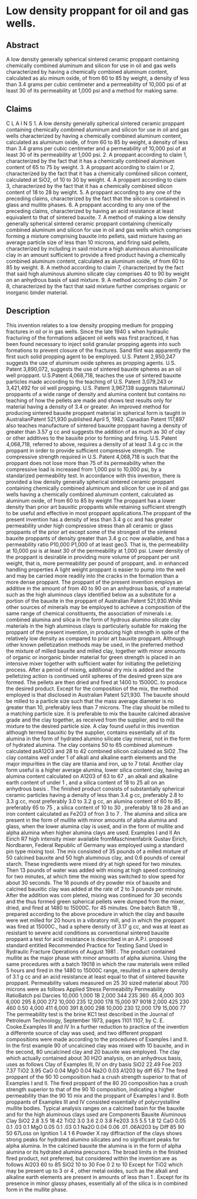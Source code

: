 # Low density proppant for oil and gas wells.

## Abstract
A low density generally spherical sintered ceramic proppant containing chemically combined aluminum and silicon for use in oil and gas wells characterized by having a chemically combined aluminum content, calculated as alu minum oxide, of from 60 to 85 by weight, a density of less than 3.4 grams per cubic centimeter and a permeability of 10,000 psi of at least 30 of its permeability at 1,000 psi and a method for making same.

## Claims
C L A I N S 1. A low density generally spherical sintered ceramic proppant containing chemically combined aluminum and silicon for use in oil and gas wells characterized by having a chemically combined aluminum content, calculated as aluminum oxide, of from 60 to 85 by weight, a density of less than 3.4 grams per cubic centimeter and a permeability of 10,000 psi of at least 30 of its permeability at 1,000 psi. 2. A proppant according to claim 1, characterized by the fact that it has a chemically combined aluminum content of 65 to 75 by weight. 3. A proppant according to claim l or 2, characterized by the fact that it has a chemically combined silicon content, calculated at SiO2, of 10 to 30 by weight. 4. A proppant according to claim 3, characterized by the fact that it has a chemically combined silicon content of 18 to 28 by weight. 5. A proppant according to any one of the preceding claims, characterized by the fact that the silicon is contained in glass and mullite phases. 6. A proppant according to any one of the preceding claims, characterized by having an acid resistance at least equivalent to that of sintered bauxite. 7. A method of making a low density generally spherical sintered ceramic proppant containing chemically combined aluminum and silicon for use in oil and gas wells which comprises forming a mixture comprising bauxite into pellets, said mixture having an average particle size of less than 10 microns, and firing said pellets, characterized by including in said mixture a high aluminous aluminosilicate clay in an amount sufficient to provide a fired product having a chemically combined aluminum content, calculated as aluminum oxide, of from 60 to 85 by weight. 8. A method according to claim 7, characterized by the fact that said high aluminous alumino silicate clay comprises 40 to 90 by weight on an anhydrous basis of said mixture. 9. A method according to claim 7 or 8, characterized by the fact that said mixture further comprises organic or inorganic binder material.

## Description
This invention relates to a low density propping medium for propping fractures in oil or in gas wells. Since the late 1940 s when hydraulic fracturing of the formations adjacent oil wells was first practiced, it has been found necessary to inject solid granular propping agents into such formations to prevent closure of the fractures. Sand flint was apparently the first such solid propping agent to be employed. U.S. Patent 2,950,247 suggests the use of aluminum oxide spheres as propping agents. U.S. Patent 3,890,072, suggests the use of sintered bauxite spheres as an oil well proppant. U.S.Patent 4,068,718, teaches the use of sintered bauxite particles made according to the teaching of U.S. Patent 3,079,243 or 3,421,492 for oil well propping. U.S. Patent 3,967,138 suggests ttaluminaU proppants of a wide range of density and alumina content but contains no teaching of how the pellets are made and shows test results only for material having a density of 3.4 or greater. An improved method for producing sintered bauxite proppant material in spherical form is taught in AustralianPatent 521,930 published April 5, 1982. Canadian Patent 117,897 also teaches manufacture of sintered bauxite proppant having a density of greater than 3.57 g cc and suggests the addition of as much as 30 of clay or other additives to the bauxite prior to forming and firing. U.S. Patent 4,068,718, referred to above, requires a density of at least 3.4 g cc in the proppant in order to provide sufficient compressive strength. The compressive strength required in U.S. Patent 4,068,718 is such that the proppant does not lose more than 75 of its permeability when the compressive load is increased from 1,000 psi to 10,000 psi, by a standarized permeability test. In accordance with this invention, there is provided a low density generally spherical sintered ceramic proppant containing chemically combined aluminum and silicon for use in oil and gas wells having a chemically combined aluminum content, calculated as aluminum oxide, of from 60 to 85 by weight The proppant has a lower density than prior art bauxitic proppants while retaining sufficient strength to be useful and effective in most proppant applications.The proppant of the present invention has a density of less than 3.4 g cc and has greater permeability under high compressive stress than all ceramic or glass proppants of the prior art except some of the strongest of the sintered bauxite proppants of density greater than 3.4 g cc now available, and has a permeability ratio P10,000 P1,000 of at least geo3. That is, the permeability at 10,000 psi is at least 30 of the permeability at 1,000 psi. Lower density of the proppant is desirable in providing more volume of proppant per unit weight, that is, more permeability per pound of proppant, and. in enhanced handling properties A light weight proppant is easier to pump into the well and may be carried more readily into the cracks in the formation than a more dense proppant. The proppant of the present invention employs an additive in the amount of from 40 to 90 on an anhydrous basis, of a material such as the high aluminous clays identified below as a substitute for a portion of the bauxite in the proppant of Australian Patent 521,930.While other sources of minerals may be employed to achieve a composition of the same range of chemical constituents, the association of minerals i.e. combined alumina and silica in the form of hydrous alumino silicate clay materials in the high aluminous clays is particularly suitable for making the proppant of the present invention, in producing high strength in spite of the relatively low density as compared to prior art bauxite proppant. Although other known pelletization methods may be used, in the preferred method the mixture of milled bauxite and milled clay, together with minor amounts of organic or inorganic binder material for green strength is placed in an intensive mixer together with sufficient water for initiating the pelletizing process. After a period of mixing, additional dry mix is added and the pelletizing action is continued until spheres of the desired green size are formed. The pellets are then dried and fired at 1400 to 15000C. to produce the desired product. Except for the composition of the mix, the method employed is that disclosed in Australian Patent 521,930. The bauxite should be milled to a particle size such that the mass average diameter is no greater than 10, preferably less than 7 microns. The clay should be milled to a matching particle size. It is preferable to mix the bauxite calcined abrasive grade and the clay together, as received from the supplier, and to mill the mixture to the desired particle size. A clay found useful in this invention although termed bauxitic by the supplier, contains essentially all of its alumina in the form of hydrated alumino silicate clay mineral, not in the form of hydrated alumina. The clay contains 50 to 65 combined aluminum calculated asA12O3 and 28 to 42 combined silicon calculated as SiO2 .The clay contains well under 1 of alkali and alkaline earth elements and the major impurities in the clay are titania and iron, up to 7 total. Another clay form useful is a higher average alumina, lower silica content clay, having an alumina content calculated on A1203 of 63 to 67 , an alkali and alkaline earth content of under 1 , and a silica content of 18 to 25 all on an anhydrous basis . The finished product consists of substantially spherical ceramic particles having a density of less than 3.4 g cc, preferably 2.8 to 3.3 g cc, most preferably 3.0 to 3.2 g cc, an alumina content of 60 to 85 , preferably 65 to 75 , a silica content of 10 to 30 , preferably 18 to 28 and an iron content calculated as Fe2O3 of fron 3 to 7 . The alumina and silica are present in the form of mullite with minor amounts of alpha alumina and glass, when the lower alumina clay is used, and in the form of mullite and alpha alumina when higher alumina clays are used. Examples I and II An Eirich R7 high intensity mixer available fromMaschinenfabrik Gustav Eirich, Nordbaren, Federal Republic of Germany was employed using a standard pin type mixing tool. The mix consisted of 35 pounds of a milled mixture of 50 calcined bauxite and 50 high aluminous clay, and 0.6 pounds of cereal starch. These ingredients were mixed dry at high speed for two minutes. Then 13 pounds of water was added with mixing at high speed continuing for two minutes, at which time the mixing was switched to slow speed for about 30 seconds. The 16 pounds of dry powder mix of bauxite and calcined bauxitic clay was added at the rate of 2 to 3 pounds per minute. After the addition was com pleted, mixing was continued for 30 seconds and the thus formed green spherical pellets were dumped from the mixer, dried, and fired at 1480 to 15000C. for 45 minutes. One batch Batch 1B , prepared according to the above procedure in which the clay and bauxite were wet milled for 20 hours in a vibratory mill, and in which the proppant was fired at 15000C., had a sphere density of 3.17 g cc, and was at least as resistant to severe acid conditions as conventional sintered bauxite proppant a test for acid resistance is described in an A.P.I. proposed standard entitled Recommended Practice for Testing Sand Used in Rydraulic Fracture Operations of August 1981 . The product contained mullite as the major phase with minor amounts of alpha alumina. Using the same procedures with a batch 19018 in which the raw materials were milled 5 hours and fired in the 1480 to 15000C range, resulted in a sphere density of 3.1 g cc and an acid resistance at least equal to that of sintered bauxite proppant. Permeability values measured on 25 30 sized material about 700 microns were as follows Applied Stress Permeability Permeability RatioBatch psi Darcies 10,000 1,000 1B 2,000 344 235 360 .65 4,000 303 6,000 295 8,000 272 10,000 235 12,000 178 15,000 97 9018 2,000 425 230 460 0.50 4,000 411 6,000 391 8,000 298 10,000 230 12,000 179 15,000 77 The permeability test is the brine KC1 test described in the Journal of Petroleum Technology, September 1973, pages 1101 1107, by C. E. Cooke.Examples III and IV In a further reduction to practice of the invention a differente source of clay was used, and two different proppant compositions were made according to the procedures of Examples I and II. In the first example 90 of uncalcined clay was mixed with 10 bauxite, and in the second, 80 uncalcined clay and 20 bauxite was employed. The clay which actually contained about 30 H2O analysis, on an anhydrous basis, uses as follows Clay of Examples III, IV on dry basis SiO2 22.49 Foe 203 7.37 TiO2 3.95 CaO 0.04 MgO 0.04 Na2O 0.03 A1203 by diff 65.7 The fired proppant of the 90 10 composition had a crush strength superior to that of Examples I and II. The fired proppant of the 80 20 composition has a crush strength superior to that of the 90 10 composition, indicating a higher permeability than the 90 10 mix and the proppant of Examples I and II. Both proppants of Examples III and IV consisted essentially of polycrystalline mullite bodies. Typical analysis ranges on a calcined basin for the bauxite and for the high aluminous clays used are Components Bauxite Aluminous Clay SiO2 2.8 3.5 18 42 TiO2 3.0 3.6 2.0 3.8 Fe203 3.5 5.5 1.8 12 CaO 0.05 0.1 .03 0.1 MgO 0.05 0.1 .03 0.1 Na2O 0.04 0.06 .01 .06Al203 by Diff 85 90 50 67Loss on Ignition 1.4 1 6 Powder X ray diffraction of the clays shows strong peaks for hydrated alumino silicates and no significant peaks for alpha alumina. In the calcined bauxite the alumina is in the form of alpha alumina or its hydrated alumina precursors. The broad limits in the finished fired product, not preferred, but considered within the invention are as follows Al203 60 to 85 SiO2 10 to 30 Foe 0 2 to 10 Except for TiO2 which may be present up to 3 or 4 , other metal oxides, such as the alkali and alkaline earth elements are present in amounts of less than 1 . Except for its presence in minor glassy phases, essentially all of the silica is in combined form in the mullite phase.